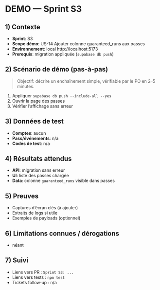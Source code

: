 # DEMO — Sprint S3

## 1) Contexte

- **Sprint**: S3
- **Scope démo**: US-14 Ajouter colonne guaranteed_runs aux passes
- **Environnement**: local http://localhost:5173
- **Prerequis**: migration appliquée (`supabase db push`)

## 2) Scénario de démo (pas-à-pas)

> Objectif: décrire un enchaînement simple, vérifiable par le PO en 2–5 minutes.

1. Appliquer `supabase db push --include-all --yes`
2. Ouvrir la page des passes
3. Vérifier l’affichage sans erreur

## 3) Données de test

- **Comptes**: aucun
- **Pass/événements**: n/a
- **Codes de test**: n/a

## 4) Résultats attendus

- **API**: migration sans erreur
- **UI**: liste des passes chargée
- **Data**: colonne `guaranteed_runs` visible dans passes

## 5) Preuves

- Captures d’écran clés (à ajouter)
- Extraits de logs si utile
- Exemples de payloads (optionnel)

## 6) Limitations connues / dérogations

- néant

## 7) Suivi

- Liens vers PR : `Sprint S3: ...`
- Liens vers tests : `npm test`
- Tickets follow‑up : n/a
